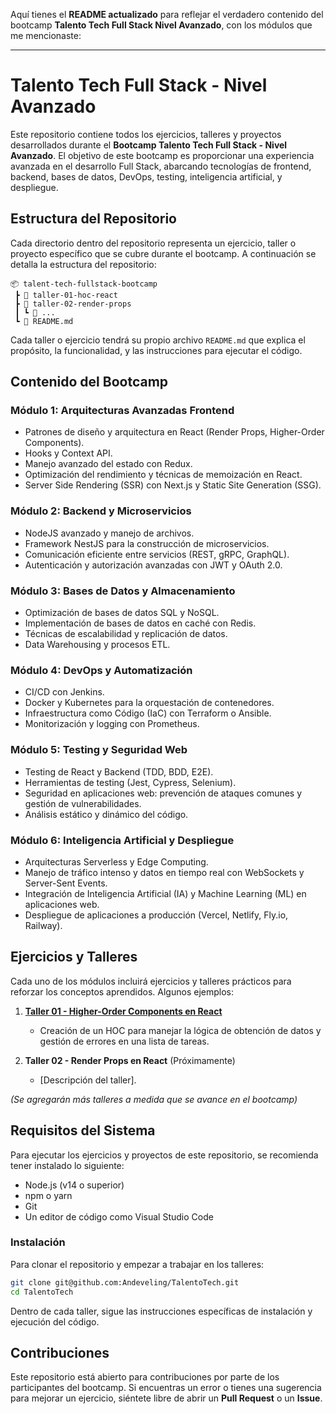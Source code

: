Aquí tienes el **README actualizado** para reflejar el verdadero contenido del bootcamp **Talento Tech Full Stack Nivel Avanzado**, con los módulos que me mencionaste:

---

# Talento Tech Full Stack - Nivel Avanzado

Este repositorio contiene todos los ejercicios, talleres y proyectos desarrollados durante el **Bootcamp Talento Tech Full Stack - Nivel Avanzado**. El objetivo de este bootcamp es proporcionar una experiencia avanzada en el desarrollo Full Stack, abarcando tecnologías de frontend, backend, bases de datos, DevOps, testing, inteligencia artificial, y despliegue.

## Estructura del Repositorio

Cada directorio dentro del repositorio representa un ejercicio, taller o proyecto específico que se cubre durante el bootcamp. A continuación se detalla la estructura del repositorio:

```
📦 talent-tech-fullstack-bootcamp
 ┣ 📂 taller-01-hoc-react
 ┣ 📂 taller-02-render-props
 ┃ ┗ 📜 ...
 ┗ 📜 README.md
```

Cada taller o ejercicio tendrá su propio archivo `README.md` que explica el propósito, la funcionalidad, y las instrucciones para ejecutar el código.

## Contenido del Bootcamp

### Módulo 1: Arquitecturas Avanzadas Frontend
- Patrones de diseño y arquitectura en React (Render Props, Higher-Order Components).
- Hooks y Context API.
- Manejo avanzado del estado con Redux.
- Optimización del rendimiento y técnicas de memoización en React.
- Server Side Rendering (SSR) con Next.js y Static Site Generation (SSG).

### Módulo 2: Backend y Microservicios
- NodeJS avanzado y manejo de archivos.
- Framework NestJS para la construcción de microservicios.
- Comunicación eficiente entre servicios (REST, gRPC, GraphQL).
- Autenticación y autorización avanzadas con JWT y OAuth 2.0.

### Módulo 3: Bases de Datos y Almacenamiento
- Optimización de bases de datos SQL y NoSQL.
- Implementación de bases de datos en caché con Redis.
- Técnicas de escalabilidad y replicación de datos.
- Data Warehousing y procesos ETL.

### Módulo 4: DevOps y Automatización
- CI/CD con Jenkins.
- Docker y Kubernetes para la orquestación de contenedores.
- Infraestructura como Código (IaC) con Terraform o Ansible.
- Monitorización y logging con Prometheus.

### Módulo 5: Testing y Seguridad Web
- Testing de React y Backend (TDD, BDD, E2E).
- Herramientas de testing (Jest, Cypress, Selenium).
- Seguridad en aplicaciones web: prevención de ataques comunes y gestión de vulnerabilidades.
- Análisis estático y dinámico del código.

### Módulo 6: Inteligencia Artificial y Despliegue
- Arquitecturas Serverless y Edge Computing.
- Manejo de tráfico intenso y datos en tiempo real con WebSockets y Server-Sent Events.
- Integración de Inteligencia Artificial (IA) y Machine Learning (ML) en aplicaciones web.
- Despliegue de aplicaciones a producción (Vercel, Netlify, Fly.io, Railway).

## Ejercicios y Talleres

Cada uno de los módulos incluirá ejercicios y talleres prácticos para reforzar los conceptos aprendidos. Algunos ejemplos:

1. **[Taller 01 - Higher-Order Components en React](./taller-01-hoc-react/README.md)**
   - Creación de un HOC para manejar la lógica de obtención de datos y gestión de errores en una lista de tareas.

2. **Taller 02 - Render Props en React** (Próximamente)
   - [Descripción del taller].

_(Se agregarán más talleres a medida que se avance en el bootcamp)_

## Requisitos del Sistema

Para ejecutar los ejercicios y proyectos de este repositorio, se recomienda tener instalado lo siguiente:

- Node.js (v14 o superior)
- npm o yarn
- Git
- Un editor de código como Visual Studio Code

### Instalación

Para clonar el repositorio y empezar a trabajar en los talleres:

```bash
git clone git@github.com:Andeveling/TalentoTech.git
cd TalentoTech
```

Dentro de cada taller, sigue las instrucciones específicas de instalación y ejecución del código.

## Contribuciones

Este repositorio está abierto para contribuciones por parte de los participantes del bootcamp. Si encuentras un error o tienes una sugerencia para mejorar un ejercicio, siéntete libre de abrir un **Pull Request** o un **Issue**.

